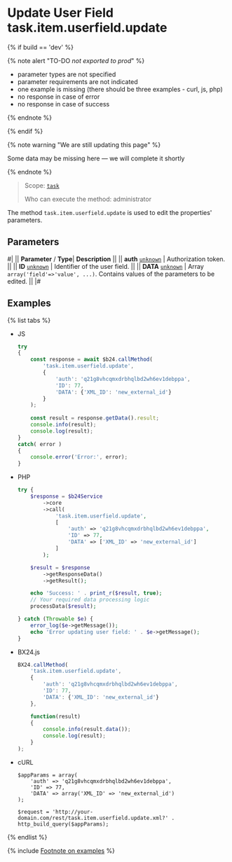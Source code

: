 # Update User Field task.item.userfield.update

{% if build == 'dev' %}

{% note alert "TO-DO _not exported to prod_" %}

- parameter types are not specified
- parameter requirements are not indicated
- one example is missing (there should be three examples - curl, js, php)
- no response in case of error
- no response in case of success

{% endnote %}

{% endif %}

{% note warning "We are still updating this page" %}

Some data may be missing here — we will complete it shortly

{% endnote %}

> Scope: [`task`](../../scopes/permissions.md)
>
> Who can execute the method: administrator

The method `task.item.userfield.update` is used to edit the properties' parameters.

## Parameters

#|
||  **Parameter** / **Type**| **Description** ||
|| **auth**
[`unknown`](../../data-types.md) | Authorization token. ||
|| **ID**
[`unknown`](../../data-types.md) | Identifier of the user field. ||
|| **DATA**
[`unknown`](../../data-types.md) | Array `array('field'=>'value', ...)`. Contains values of the parameters to be edited. ||
|#

## Examples

{% list tabs %}

- JS

    ```js
    try
    {
    	const response = await $b24.callMethod(
    		'task.item.userfield.update',
    		{
    			'auth': 'q21g8vhcqmxdrbhqlbd2wh6ev1debppa',
    			'ID': 77,
    			'DATA': {'XML_ID': 'new_external_id'}
    		}
    	);
    	
    	const result = response.getData().result;
    	console.info(result);
    	console.log(result);
    }
    catch( error )
    {
    	console.error('Error:', error);
    }
    ```

- PHP

    ```php
    try {
        $response = $b24Service
            ->core
            ->call(
                'task.item.userfield.update',
                [
                    'auth' => 'q21g8vhcqmxdrbhqlbd2wh6ev1debppa',
                    'ID' => 77,
                    'DATA' => ['XML_ID' => 'new_external_id']
                ]
            );
    
        $result = $response
            ->getResponseData()
            ->getResult();
    
        echo 'Success: ' . print_r($result, true);
        // Your required data processing logic
        processData($result);
    
    } catch (Throwable $e) {
        error_log($e->getMessage());
        echo 'Error updating user field: ' . $e->getMessage();
    }
    ```

- BX24.js

    ```js
    BX24.callMethod(
        'task.item.userfield.update',
        {
            'auth': 'q21g8vhcqmxdrbhqlbd2wh6ev1debppa',
            'ID': 77,
            'DATA': {'XML_ID': 'new_external_id'}
        },

        function(result)
        {
            console.info(result.data());
            console.log(result);
        }
    );
    ```

- cURL

    ```http
    $appParams = array(
        'auth' => 'q21g8vhcqmxdrbhqlbd2wh6ev1debppa',
        'ID' => 77,
        'DATA' => array('XML_ID' => 'new_external_id')
    );
    ```

    ```http
    $request = 'http://your-domain.com/rest/task.item.userfield.update.xml?' . http_build_query($appParams);
    ```

{% endlist %}

{% include [Footnote on examples](../../../_includes/examples.md) %}